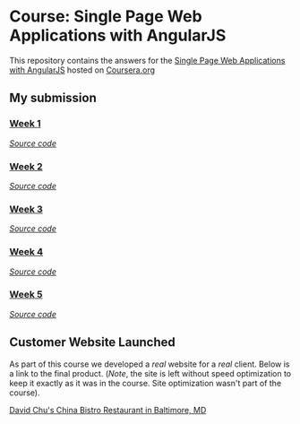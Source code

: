# Course: Single Page Web Applications with AngularJS

This repository contains the answers for the [Single Page Web Applications with AngularJS](https://www.coursera.org/learn/single-page-web-apps-with-angularjs) hosted on [Coursera.org](https://www.coursera.org)

## My submission
### [Week 1](https://jacobjohn2016.github.io/fullstack-course5/assignments/assignment1/index.html)
_[Source code](https://github.com/jacobjohn2016/fullstack-course5/tree/master/assignments/assignment1)_

### [Week 2](https://jacobjohn2016.github.io/fullstack-course5/assignments/assignment2/)
_[Source code](https://github.com/jacobjohn2016/fullstack-course5/tree/master/assignments/assignment2)_

### [Week 3](https://jacobjohn2016.github.io/fullstack-course5/assignments/assignment3/)
_[Source code](https://github.com/jacobjohn2016/fullstack-course5/tree/master/assignments/assignment3)_

### [Week 4](https://jacobjohn2016.github.io/fullstack-course5/assignments/assignment4/index.html#!/)
_[Source code](https://github.com/jacobjohn2016/fullstack-course5/tree/master/assignments/assignment4)_

### [Week 5](https://jacobjohn2016.github.io/fullstack-course5/assignments/assignment5/index.html#/)
_[Source code](https://github.com/jacobjohn2016/fullstack-course5/tree/master/assignments/assignment5)_

## Customer Website Launched
As part of this course we developed a *real* website for a *real* client. Below is a link to the final product. (*Note*, the site is left without speed optimization to keep it exactly as it was in the course. Site optimization wasn't part of the course).

[David Chu's China Bistro Restaurant in Baltimore, MD](http://www.davidchuschinabistro.com/)
